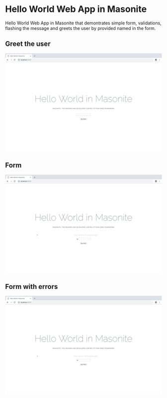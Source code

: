 # Hello World Web App in Masonite
Hello World Web App in Masonite that demontrates simple form, validations, flashing the message and greets the user by provided named in the form.

## Greet the user
![Greet the user](screenshots/hello-vaibhav.png?raw=true "Greet the user")

## Form
![Hello form](screenshots/index-errors.png?raw=true "Hello Form")

## Form with errors
![Hello form with erros](screenshots/index.png?raw=true "Form with errors")